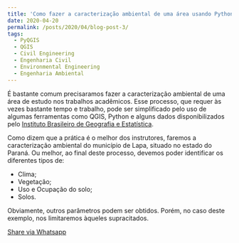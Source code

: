 ```yaml
---
title: 'Como fazer a caracterização ambiental de uma área usando Python e QGIS'
date: 2020-04-20
permalink: /posts/2020/04/blog-post-3/
tags:
  - PyQGIS
  - QGIS
  - Civil Engineering
  - Engenharia Civil
  - Environmental Engineering
  - Engenharia Ambiental
---
```


É bastante comum precisaramos fazer a caracterização ambiental de uma área de estudo nos trabalhos acadêmicos. Esse processo, que requer às vezes bastante tempo e trabalho, pode ser simplificado pelo uso de algumas ferramentas como QGIS, Python e alguns dados disponibilizados pelo <a href="https://www.ibge.gov.br/">Instituto Brasileiro de Geografia e Estatística</a>.

<p>Como dizem que a prática é o melhor dos instrutores, faremos a caracterização ambiental do município de Lapa, situado no estado do Paraná. Ou melhor, ao final deste processo, devemos poder identificar os diferentes tipos de:</p>
<ul>
  <li>Clima;</li>
  <li>Vegetação;</li>
  <li>Uso e Ocupação do solo;</li>
  <li>Solos.</li>
</ul>
Obviamente, outros parâmetros podem ser obtidos. Porém, no caso deste exemplo, nos limitaremos àqueles supracitados.






<a href="whatsapp://send?text=<<https://haddoulagalbert.github.io/posts/2020/04/blog-post-2/>>" data-action="share/whatsapp/share">Share via Whatsapp</a>

